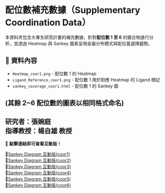 # 配位數補充數據（Supplementary Coordination Data）

本資料夾包含大專生研究計畫的補充數據，針對**配位數 1 至 6** 的錯合物進行分析，並透過 Heatmap 與 Sankey 圖表呈現金屬分布模式與配位基選擇趨勢。

## 📂 資料內容
- `Heatmap_coor1.png` - 配位數 1 的 Heatmap
- `Ligand_Reference_coor1.png` - 配位數 1 用於對應 Heatmap 的 Ligand 標記
- `sankey_coverage_coor1.html` - 配位數 1 的 Sankey 圖

(其餘 2~6 配位數的圖表以相同格式命名)
---
  **研究者**：張婉庭  
  **指導教授**：楊自雄 教授
---
📌 **點擊連結即可查看互動版！**

🔹[Sankey Diagram 互動版(coor1)](https://tyanglab-nthu.github.io/Supplementary_Coordination_Data/sankey_coverage_1.html)  
🔹[Sankey Diagram 互動版(coor2)](https://tyanglab-nthu.github.io/Supplementary_Coordination_Data/sankey_coverage_2.html)  
🔹[Sankey Diagram 互動版(coor3)](https://tyanglab-nthu.github.io/Supplementary_Coordination_Data/sankey_coverage_3.html)  
🔹[Sankey Diagram 互動版(coor4)](https://tyanglab-nthu.github.io/Supplementary_Coordination_Data/sankey_coverage_4.html)  
🔹[Sankey Diagram 互動版(coor5)](https://tyanglab-nthu.github.io/Supplementary_Coordination_Data/sankey_coverage_5.html)  
🔹[Sankey Diagram 互動版(coor6)](https://tyanglab-nthu.github.io/Supplementary_Coordination_Data/sankey_coverage_6.html)  
